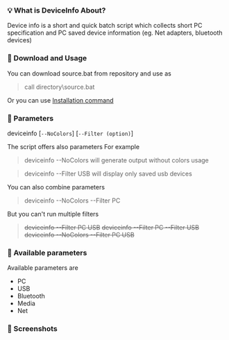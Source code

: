 ### 💡 What is DeviceInfo About?
Device info is a short and quick batch script which collects short PC specification and PC saved device information (eg. Net adapters, bluetooth devices)

### 🚀 Download and Usage
You can download source.bat from repository and use as
> call directory\source.bat

Or you can use [Installation command]()

### 🎈 Parameters
deviceinfo [`--NoColors`] [`--Filter (option)`] 

The script offers also parameters
For example
> deviceinfo --NoColors
will generate output without colors usage

> deviceinfo --Filter USB
will display only saved usb devices

You can also combine parameters
> deviceinfo --NoColors --Filter PC

But you can't run multiple filters
> ~~deviceinfo --Filter PC USB~~
> ~~deviceinfo --Filter PC --Filter USB~~
> ~~deviceinfo --NoColors --Filter PC USB~~

### 🧵 Available parameters
Available parameters are
- PC
- USB
- Bluetooth
- Media
- Net

### 📸 Screenshots